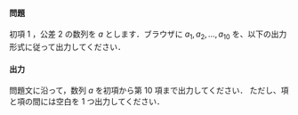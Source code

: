 #### 問題
初項 $1$ ，公差 $2$ の数列を $a$ とします．ブラウザに $a_1, a_2, \ldots, a_{10}$ を、以下の出力形式に従って出力してください．

#### 出力
問題文に沿って，数列 $a$ を初項から第 $10$ 項まで出力してください．
ただし、項と項の間には空白を $1$ つ出力してください．
